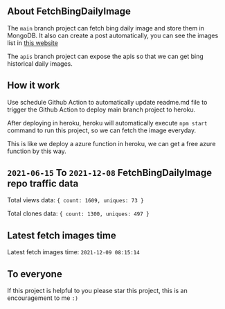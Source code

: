 ## About FetchBingDailyImage

The `main` branch project can fetch bing daily image and store them in MongoDB.
It also can create a post automatically, you can see the images list in [this website](https://oursalbum.netlify.app)

The `apis` branch project can expose the apis so that we can get bing historical daily images.

## How it work

Use schedule Github Action to automatically update readme.md file to trigger the Github Action to deploy main branch project to heroku.

After deploying in heroku, heroku will automatically execute `npm start` command to run this project, so we can fetch the image everyday.

This is like we deploy a azure function in heroku, we can get a free azure function by this way.

## `2021-06-15` To `2021-12-08` FetchBingDailyImage repo traffic data

Total views data: `{ count: 1609, uniques: 73 }`

Total clones data: `{ count: 1300, uniques: 497 }`

## Latest fetch images time

Latest fetch images time: `2021-12-09 08:15:14`

## To everyone

If this project is helpful to you please star this project, this is an encouragement to me `:)`



